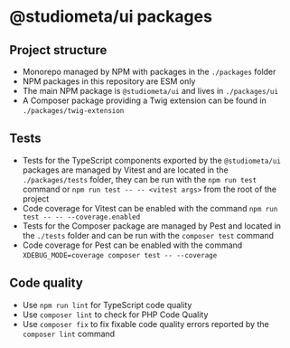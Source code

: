 # @studiometa/ui packages

## Project structure

- Monorepo managed by NPM with packages in the `./packages` folder
- NPM packages in this repository are ESM only
- The main NPM package is `@studiometa/ui` and lives in `./packages/ui`
- A Composer package providing a Twig extension can be found in `./packages/twig-extension`

## Tests

- Tests for the TypeScript components exported by the `@studiometa/ui` packages are managed by Vitest and are located in the `./packages/tests` folder, they can be run with the `npm run test` command or `npm run test -- -- <vitest args>` from the root of the project
- Code coverage for Vitest can be enabled with the command `npm run test -- -- --coverage.enabled`
- Tests for the Composer package are managed by Pest and located in the `./tests` folder and can be run with the `composer test` command
- Code coverage for Pest can be enabled with the command `XDEBUG_MODE=coverage composer test -- --coverage`

## Code quality

- Use `npm run lint` for TypeScript code quality
- Use `composer lint` to check for PHP Code Quality
- Use `composer fix` to fix fixable code quality errors reported by the `composer lint` command
